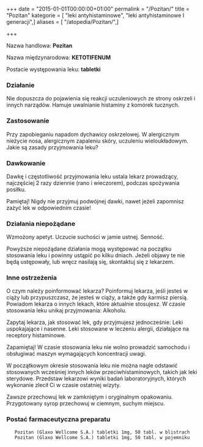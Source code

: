 +++
date = "2015-01-01T00:00:00+01:00"
permalink = "/Pozitan/"
title = "Pozitan"
kategorie = [ "leki antyhistaminowe", "leki antyhistaminowe I generacji",]
aliases = [ "/atopedia/Pozitan/",]

+++

Nazwa handlowa: **Pozitan**

Nazwa międzynarodowa: **KETOTIFENUM**

Postacie występowania leku: **tabletki**

### Działanie

Nie dopuszcza do pojawienia się reakcji uczuleniowych ze strony oskrzeli i innych narządów. Hamuje uwalnianie histaminy z komórek tucznych.

### Zastosowanie

Przy zapobieganiu napadom dychawicy oskrzelowej. W alergicznym nieżycie nosa, alergicznym zapaleniu skóry, uczuleniu wieloukładowym. Jakie są zasady przyjmowania leku?

### Dawkowanie

Dawkę i częstotliwość przyjmowania leku ustala lekarz prowadzący, najczęściej 2 razy dziennie (rano i wieczorem), podczas spożywania posiłku.

Pamiętaj! Nigdy nie przyjmuj podwójnej dawki, nawet jeżeli zapomnisz zażyć lek w odpowiednim czasie!

### Działania niepożądane

Wzmożony apetyt. Uczucie suchości w jamie ustnej. Senność.

Powyższe niepożądane działania mogą występować na początku stosowania leku i powinny ustąpić po kilku dniach. Jeżeli objawy te nie będą ustępowały, lub wręcz nasilają się, skontaktuj się z lekarzem.

### Inne ostrzeżenia

O czym należy poinformować lekarza? Poinformuj lekarza, jeśli jesteś w ciąży lub przypuszczasz, że jesteś w ciąży, a także gdy karmisz piersią. Powiadom lekarza o innych lekach, które aktualnie stosujesz. W czasie stosowania leku unikaj przyjmowania: Alkoholu.

Zapytaj lekarza, jak stosować lek, gdy przyjmujesz jednocześnie: Leki uspokajające i nasenne. Leki stosowane w leczeniu alergii, działające na receptory histaminowe.

Zapamiętaj! W czasie stosowania leku nie wolno prowadzić samochodu i obsługiwać maszyn wymagających koncentracji uwagi.

W początkowym okresie stosowania leku nie można nagle odstawić stosowanych wcześniej innych leków przeciwhistaminowych, takich jak leki sterydowe. Przedstaw lekarzowi wyniki badań laboratoryjnych, których wykonanie zlecił Ci w czasie ostatniej wizyty.

Zawsze przechowuj lek w zamkniętym i oryginalnym opakowaniu. Przygotowany syrop przechowuj w ciemnym, suchym miejscu.

### Postać farmaceutyczna preparatu

`   Pozitan (Glaxo Wellcome S.A.) tabletki 1mg, 50 tabl. w blistrach`
`   Pozitan (Glaxo Wellcome S.A.) tabletki 1mg, 50 tabl. w pojemniku`
